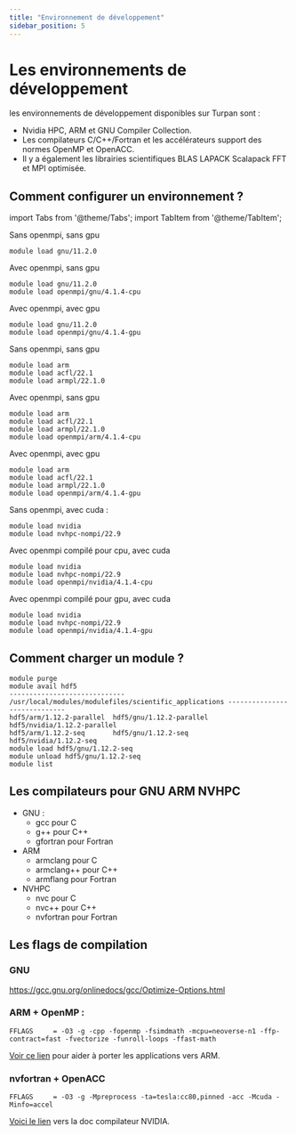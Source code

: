 ```yaml
---
title: "Environnement de développement"
sidebar_position: 5
---
```


# Les environnements de développement

les environnements de développement disponibles sur Turpan sont : 
- Nvidia HPC, ARM et GNU Compiler Collection. 
- Les compilateurs C/C++/Fortran et les accélérateurs support des normes OpenMP et OpenACC.
- Il y a également les librairies scientifiques BLAS LAPACK Scalapack FFT et MPI optimisée.

## Comment configurer un environnement ? 

import Tabs from '@theme/Tabs';
import TabItem from '@theme/TabItem';

<Tabs>
  <TabItem value="gnu" label="GNU" default>

  
Sans openmpi, sans gpu
```
module load gnu/11.2.0
```

Avec openmpi, sans gpu
```
module load gnu/11.2.0
module load openmpi/gnu/4.1.4-cpu
```

Avec openmpi, avec gpu
```
module load gnu/11.2.0
module load openmpi/gnu/4.1.4-gpu
```


  </TabItem>
  <TabItem value="arm" label="ARM">


Sans openmpi, sans gpu
```
module load arm
module load acfl/22.1
module load armpl/22.1.0
```

Avec openmpi, sans gpu
```
module load arm
module load acfl/22.1
module load armpl/22.1.0
module load openmpi/arm/4.1.4-cpu
```

Avec openmpi, avec gpu
```
module load arm
module load acfl/22.1
module load armpl/22.1.0
module load openmpi/arm/4.1.4-gpu
```


  </TabItem>
  <TabItem value="nvidia" label="NVIDIA">


Sans openmpi, avec cuda :
```
module load nvidia
module load nvhpc-nompi/22.9
```

Avec openmpi compilé pour cpu, avec cuda
```
module load nvidia
module load nvhpc-nompi/22.9
module load openmpi/nvidia/4.1.4-cpu
```

Avec openmpi compilé pour gpu, avec cuda
```
module load nvidia
module load nvhpc-nompi/22.9
module load openmpi/nvidia/4.1.4-gpu
```  


  </TabItem>
</Tabs>



## Comment charger un module ? 

```Shell
module purge
module avail hdf5
----------------------------- /usr/local/modules/modulefiles/scientific_applications -----------------------------
hdf5/arm/1.12.2-parallel  hdf5/gnu/1.12.2-parallel  hdf5/nvidia/1.12.2-parallel  
hdf5/arm/1.12.2-seq       hdf5/gnu/1.12.2-seq       hdf5/nvidia/1.12.2-seq 
module load hdf5/gnu/1.12.2-seq
module unload hdf5/gnu/1.12.2-seq
module list
```

## Les compilateurs pour GNU ARM NVHPC

- GNU :
  - gcc pour C 
  - g++ pour C++ 
  - gfortran pour Fortran
- ARM
  - armclang pour C
  - armclang++ pour C++
  - armflang pour Fortran
- NVHPC
  - nvc pour C
  - nvc++ pour C++
  - nvfortran pour Fortran

 
## Les flags de compilation

### GNU 

https://gcc.gnu.org/onlinedocs/gcc/Optimize-Options.html

### ARM + OpenMP : 

```
FFLAGS     = -O3 -g -cpp -fopenmp -fsimdmath -mcpu=neoverse-n1 -ffp-contract=fast -fvectorize -funroll-loops -ffast-math
```

[Voir ce lien](https://developer.arm.com/documentation/101725/0300/Coding-for-Neon) pour aider à porter les applications vers ARM.

### nvfortran + OpenACC

```
FFLAGS     = -O3 -g -Mpreprocess -ta=tesla:cc80,pinned -acc -Mcuda -Minfo=accel
```

[Voici le lien](https://docs.nvidia.com/hpc-sdk/compilers/index.html) vers la doc compilateur NVIDIA.
 
